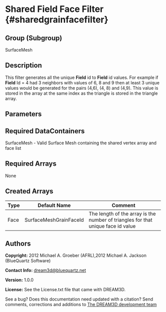 Shared Field Face Filter {#sharedgrainfacefilter}
======

## Group (Subgroup) ##
SurfaceMesh

## Description ##
This filter generates all the unique **Field** id to **Field** id values. For example if **Field** Id = 4 had 3 neighbors with values of 6, 8 and 9 then at least 3 unique values would be generated for the pairs (4,6), (4, 8) and (4,9). This value is stored in the array at the same index as the triangle is stored in the triangle array.


## Parameters ##


## Required DataContainers ##

SurfaceMesh - Valid Surface Mesh containing the shared vertex array and face list

## Required Arrays ##
None

## Created Arrays ##

| Type | Default Name | Comment |
|------|--------------|---------|
| Face | SurfaceMeshGrainFaceId | The length of the array is the number of triangles for that unique face id value |

## Authors ##

**Copyright:** 2012 Michael A. Groeber (AFRL),2012 Michael A. Jackson (BlueQuartz Software)

**Contact Info:** dream3d@bluequartz.net

**Version:** 1.0.0

**License:**  See the License.txt file that came with DREAM3D.




See a bug? Does this documentation need updated with a citation? Send comments, corrections and additions to [The DREAM3D development team](mailto:dream3d@bluequartz.net?subject=Documentation%20Correction)

